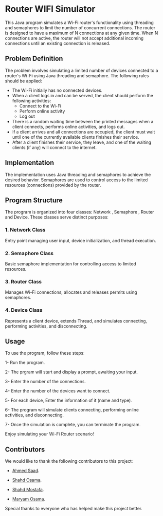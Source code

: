 # Router WIFI Simulator

This Java program simulates a Wi-Fi router's functionality using threading and semaphores to limit the number of concurrent connections. The router is designed to have a maximum of N connections at any given time. When N connections are active, the router will not accept additional incoming connections until an existing connection is released.

## Problem Definition

The problem involves simulating a limited number of devices connected to a router's Wi-Fi using Java threading and semaphore. The following rules should be applied:

- The Wi-Fi initially has no connected devices.
- When a client logs in and can be served, the client should perform the following activities:
  - Connect to the Wi-Fi
  - Perform online activity
  - Log out
- There is a random waiting time between the printed messages when a client connects, performs online activities, and logs out.
- If a client arrives and all connections are occupied, the client must wait until one of the currently available clients finishes their service.
- After a client finishes their service, they leave, and one of the waiting clients (if any) will connect to the internet.

## Implementation

The implementation uses Java threading and semaphores to achieve the desired behavior. Semaphores are used to control access to the limited resources (connections) provided by the router.

## Program Structure

The program is organized into four classes: Network , Semaphore , Router and Device. These classes serve distinct purposes:


### 1. Network Class

Entry point managing user input, device initialization, and thread execution.

### 2. Semaphore Class

Basic semaphore implementation for controlling access to limited resources.

### 3. Router Class

Manages Wi-Fi connections, allocates and releases permits using semaphores.

### 4. Device Class

Represents a client device, extends Thread, and simulates connecting, performing activities, and disconnecting.

## Usage

To use the program, follow these steps:

1- Run the program.

2- The prgram will start and display a prompt, awaiting your input.

3- Enter the number of the connections. 

4- Enter the number of the devices want to connect.

5- For each device, Enter the information of it (name and type).

6- The program will simulate clients connecting, performing online activities, and disconnecting.

7- Once the simulation is complete, you can terminate the program.

Enjoy simulating your Wi-Fi Router scenario!

## Contributors

We would like to thank the following contributors to this project:


- [Ahmed Saad](https://github.com/ahmedsaad123456).

- [Shahd Osama](https://github.com/shahdosama10).

- [Shahd Mostafa](https://github.com/ShahdMostafa30).
  
- [Maryam Osama](https://github.com/maryamosama33).

Special thanks to everyone who has helped make this project better.







